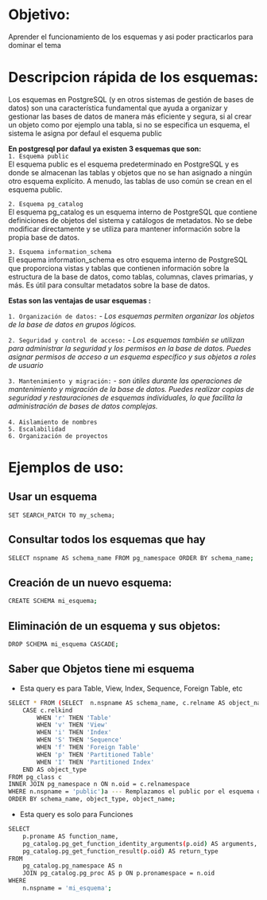 # Objetivo:
Aprender el funcionamiento de los esquemas y asi poder practicarlos para dominar el tema

# Descripcion rápida de los esquemas:
Los esquemas en PostgreSQL (y en otros sistemas de gestión de bases de datos) son una característica fundamental que ayuda a organizar y gestionar las bases de datos de manera más eficiente y segura,  si al crear un objeto como por ejemplo una tabla, si no se especifica un esquema, el sistema le asigna por defaul el esquema public

**En postgresql por dafaul ya existen 3 esquemas que son:**<br> 
`1. Esquema public`<br>
El esquema public es el esquema predeterminado en PostgreSQL y es donde se almacenan las tablas y objetos que no se han asignado a ningún otro esquema explícito. A menudo, las tablas de uso común se crean en el esquema public.<br>

`2. Esquema pg_catalog`<br>
El esquema pg_catalog es un esquema interno de PostgreSQL que contiene definiciones de objetos del sistema y catálogos de metadatos. No se debe modificar directamente y se utiliza para mantener información sobre la propia base de datos.

`3. Esquema information_schema`<br>
El esquema information_schema es otro esquema interno de PostgreSQL que proporciona vistas y tablas que contienen información sobre la estructura de la base de datos, como tablas, columnas, claves primarias, y más. Es útil para consultar metadatos sobre la base de datos.


**Estas son las ventajas de usar esquemas :**


`1. Organización de datos:` 
	- *Los esquemas permiten organizar los objetos de la base de datos en grupos lógicos.*

  `2. Seguridad y control de acceso:`
	- *Los esquemas también se utilizan para administrar la seguridad y los permisos en la base de datos. Puedes asignar permisos de acceso a un esquema específico y sus objetos a roles de usuario*

 `3. Mantenimiento y migración:`
	- *son útiles durante las operaciones de mantenimiento y migración de la base de datos. Puedes realizar copias de seguridad y restauraciones de esquemas individuales, lo que facilita la administración de bases de datos complejas.*<br><br>
`4. Aislamiento de nombres`<br>
`5. Escalabilidad`<br>
`6. Organización de proyectos` 

# Ejemplos de uso:

## Usar un esquema
```
SET SEARCH_PATCH TO my_schema;
```

## Consultar todos los esquemas que hay 
```sh 
SELECT nspname AS schema_name FROM pg_namespace ORDER BY schema_name;
```

## Creación de un nuevo esquema: 
```sh
CREATE SCHEMA mi_esquema;
```

## Eliminación de un esquema y sus objetos:
```sh
DROP SCHEMA mi_esquema CASCADE;
```

## Saber que Objetos tiene mi esquema
- Esta query es para Table, View, Index, Sequence, Foreign Table, etc
```sh
SELECT * FROM (SELECT  n.nspname AS schema_name, c.relname AS object_name,
    CASE c.relkind
        WHEN 'r' THEN 'Table'
        WHEN 'v' THEN 'View'
        WHEN 'i' THEN 'Index'
        WHEN 'S' THEN 'Sequence'
        WHEN 'f' THEN 'Foreign Table'
        WHEN 'p' THEN 'Partitioned Table'
        WHEN 'I' THEN 'Partitioned Index'
    END AS object_type
FROM pg_class c
INNER JOIN pg_namespace n ON n.oid = c.relnamespace
WHERE n.nspname = 'public')a --- Remplazamos el public por el esquema que queremos buscar
ORDER BY schema_name, object_type, object_name;
```

- Esta query es solo para Funciones 
```sh
SELECT 
    p.proname AS function_name,
    pg_catalog.pg_get_function_identity_arguments(p.oid) AS arguments,
    pg_catalog.pg_get_function_result(p.oid) AS return_type
FROM 
    pg_catalog.pg_namespace AS n
    JOIN pg_catalog.pg_proc AS p ON p.pronamespace = n.oid
WHERE 
    n.nspname = 'mi_esquema';
```
	
